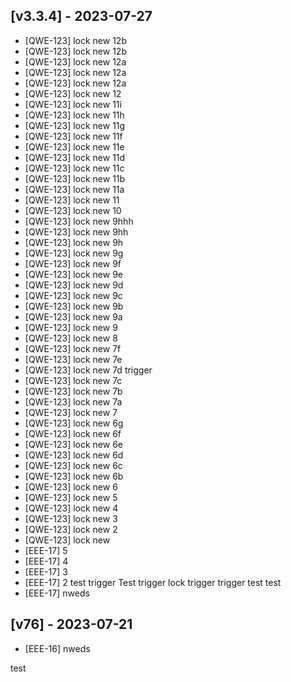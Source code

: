 ## [v3.3.4] - 2023-07-27

- [QWE-123] lock new 12b 
- [QWE-123] lock new 12b 
- [QWE-123] lock new 12a 
- [QWE-123] lock new 12a 
- [QWE-123] lock new 12a 
- [QWE-123] lock new 12 
- [QWE-123] lock new 11i 
- [QWE-123] lock new 11h 
- [QWE-123] lock new 11g 
- [QWE-123] lock new 11f 
- [QWE-123] lock new 11e 
- [QWE-123] lock new 11d 
- [QWE-123] lock new 11c 
- [QWE-123] lock new 11b 
- [QWE-123] lock new 11a 
- [QWE-123] lock new 11 
- [QWE-123] lock new 10 
- [QWE-123] lock new 9hhh 
- [QWE-123] lock new 9hh 
- [QWE-123] lock new 9h 
- [QWE-123] lock new 9g 
- [QWE-123] lock new 9f 
- [QWE-123] lock new 9e 
- [QWE-123] lock new 9d 
- [QWE-123] lock new 9c 
- [QWE-123] lock new 9b 
- [QWE-123] lock new 9a 
- [QWE-123] lock new 9 
- [QWE-123] lock new 8 
- [QWE-123] lock new 7f 
- [QWE-123] lock new 7e 
- [QWE-123] lock new 7d trigger 
- [QWE-123] lock new 7c 
- [QWE-123] lock new 7b 
- [QWE-123] lock new 7a 
- [QWE-123] lock new 7 
- [QWE-123] lock new 6g 
- [QWE-123] lock new 6f 
- [QWE-123] lock new 6e 
- [QWE-123] lock new 6d 
- [QWE-123] lock new 6c 
- [QWE-123] lock new 6b 
- [QWE-123] lock new 6 
- [QWE-123] lock new 5 
- [QWE-123] lock new 4 
- [QWE-123] lock new 3 
- [QWE-123] lock new 2 
- [QWE-123] lock new 
- [EEE-17] 5 
- [EEE-17] 4 
- [EEE-17] 3 
- [EEE-17] 2 test trigger Test trigger lock trigger trigger test test 
- [EEE-17] nweds 

## [v76] - 2023-07-21

- [EEE-16] nweds 

test
